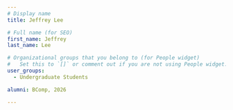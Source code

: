 ```yaml
---
# Display name
title: Jeffrey Lee

# Full name (for SEO)
first_name: Jeffrey
last_name: Lee

# Organizational groups that you belong to (for People widget)
#   Set this to `[]` or comment out if you are not using People widget.
user_groups:
  - Undergraduate Students

alumni: BComp, 2026

---
```

